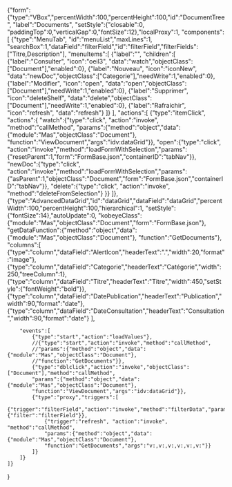 {"form":
	{"type":"VBox","percentWidth":100,"percentHeight":100,"id":"DocumentTree", "label":"Documents",
	"setStyle":{"closable":0, "paddingTop":0,"verticalGap":0,"fontSize":12},"localProxy":1,
	"components":[
		{"type":"MenuTab", "id":"menuList","maxLines":1,
		"searchBox":1,"dataField":"filterField","id":"filterField","filterFields":["Titre,Description"],
		"menuItems":[
			{"label":"", "children":[
				{"label":"Consulter", "icon":"oeil3", "data":"watch","objectClass":["Document"],"enabled":0},
				{"label":"Nouveau", "icon":"iconNew", "data":"newDoc","objectClass":["Categorie"],"needWrite":1,"enabled":0},
				{"label":"Modifier", "icon":"open", "data":"open","objectClass":["Document"],"needWrite":1,"enabled":0},
				{"label":"Supprimer", "icon":"deleteShelf", "data":"delete","objectClass":["Document"],"needWrite":1,"enabled":0},
				{"label":"Rafraichir", "icon":"refresh", "data":"refresh"}
			]}
		],
		"actions":[
			{"type":"itemClick", "actions":{
				"watch":{"type":"click", "action":"invoke", "method":"callMethod",
				"params":{"method":"object","data":{"module":"Mas","objectClass":"Document"},
				"function":"ViewDocument","args":"idv:dataGrid"}},
				"open":{"type":"click", "action":"invoke","method":"loadFormWithSelection","params":{"resetParent":1,"form":"FormBase.json","containerID":"tabNav"}},
				"newDoc":{"type":"click", "action":"invoke","method":"loadFormWithSelection","params":{"asParent":1,"objectClass":"Document","form":"FormBase.json","containerID":"tabNav"}},
				"delete":{"type":"click", "action":"invoke", "method":"deleteFromSelection"}
			}}
		]},
		{"type":"AdvancedDataGrid","id":"dataGrid","dataField":"dataGrid","percentWidth":100,"percentHeight":100,"hierarchical":1,
		"setStyle":{"fontSize":14},"autoUpdate":0,
		"kobeyeClass":{"module":"Mas","objectClass":"Document","form":"FormBase.json"},
		"getDataFunction":{"method":"object","data":{"module":"Mas","objectClass":"Document"},
		"function":"GetDocuments"},
		"columns":[
			{"type":"column","dataField":"AlertIcon","headerText":".","width":20,"format":"image"},
			{"type":"column","dataField":"Categorie","headerText":"Catégorie","width":250,"treeColumn":1},
			{"type":"column","dataField":"Titre","headerText":"Titre","width":450,"setStyle":{"fontWeight":"bold"}},
			{"type":"column","dataField":"DatePublication","headerText":"Publication","width":90,"format":"date"},
			{"type":"column","dataField":"DateConsultation","headerText":"Consultation","width":90,"format":"date"}
		],
		
		
		"events":[
			{"type":"start","action":"loadValues"},
			//{"type":"start","action":"invoke","method":"callMethod",
			//"params":{"method":"object","data":{"module":"Mas","objectClass":"Document"},
			//"function":"GetDocuments"}},
			{"type":"dblclick","action":"invoke","objectClass":["Document"],"method":"callMethod",
			"params":{"method":"object","data":{"module":"Mas","objectClass":"Document"},
			"function":"ViewDocument","args":"idv:dataGrid"}},
			{"type":"proxy","triggers":[
				{"trigger":"filterField","action":"invoke","method":"filterData","params":{"filter":"filterField"}},
				{"trigger":"refresh", "action":"invoke", "method":"callMethod",
				"params":{"method":"object","data":{"module":"Mas","objectClass":"Document"},
				"function":"GetDocuments","args":"v:,v:,v:,v:,v:,v:"}}
			]}
		]}
	]}
}